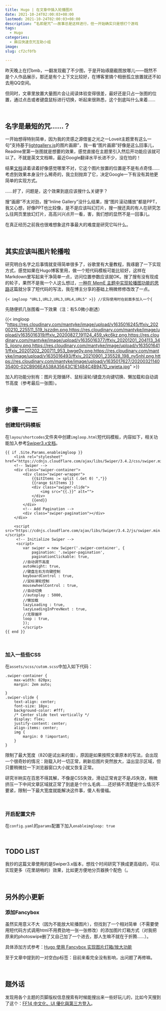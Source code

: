 ```yaml
---
title: Hugo | 在文章中插入轮播图片
date: 2021-10-24T02:00:03+08:00
lastmod: 2021-10-24T02:00:03+08:00
description: “名即是咒”——故事总是这样进行，但一开始确实只是想打个游戏
tags:
  - Hugo
categories:
  - 麻瓜快速念咒互助小组
image: 
slug: cf2cf0fb

---
```


昨天晚上在打bmb，一翻发现截了不少图，于是开始琢磨截图放哪儿——既然不是个人作品展示，那还是有个上下文比较好，在博客里搞个相册孤立放置就还不如去用QQ空间。

但同时，文章里放置大量图片会让阅读体验变得很差，最好还是只占一张图的位置，通过点击或者键盘鼠标进行切换，听起来很熟悉，这个到底叫什么来着……

<br>

## 名字是最短的咒……？



一开始想得特别简单，因为我的灵感之源借鉴之光之一Loveit主题里有这么一句“支持基于[lightgallery.js](https://github.com/sachinchoolur/lightGallery)的图片画廊”，我一看“图片画廊”好像是这么回事儿，Readme里第一张图就是想要的效果，感觉直接在主题里引入然后开功能应该就可以了。不就是英文文档嘛，最近Google翻译水平长进不少，没在怕的！

结果[文档](https://www.lightgalleryjs.com/demos/inline/)读着读着好像感觉哪里不对，它这个图片放置的位置是不是有点奇怪……考虑到效果本身没什么稀奇的，我立刻抛弃了它，决定Google一下有没有其他更简单的实现方式。

……好了，问题是，这个效果到底应该搜什么关键字？

搜“画廊”不太对劲，搜“Inline Gallery”没什么结果，搜“图片滚动播放”都是PPT，我又心想，好像PPT也比较像，是不是应该叫幻灯片，搜一搜还真的有人在研究怎么往网页里放幻灯片，高高兴兴点开一看，害，我们想的显然不是一回事儿。

在真正经历之前我也很难想象这件事最大的难度是研究它叫什么。

<br>

## 其实应该叫图片轮播啦

研究明白名字之后事情就变得简单很多了，谷歌里有大量教程，我琢磨了一下实现方式，感觉如果在Hugo博客里用，做一个短代码模板可能比较好，这样在Markdown里写起来干净简单一点，访问位置参数应该就OK。搜了搜有没有现成的轮子，果然不是我一个人这么想过，[一种在 MemE 主题中实现轮播图功能的思路](https://guanqr.com/tech/website/a-way-to-realize-carousel-in-meme/)这篇就分享了短代码的写法，我在博主分享的基础上稍微修修改改了一点。

```
{< imgloop "URL1,URL2,URL3,URL4,URL5" >}} //实际使用时在前面多加入一个{
```

先随便抓几张图看一下效果（注：有5.0微小剧透）

{{< imgloop "https://res.cloudinary.com/mantyke/image/upload/v1635016245/ffxiv_20200210_225511_519_lszzdm.png,https://res.cloudinary.com/mantyke/image/upload/v1635016319/ffxiv_20200827_191124_459_ykc6kz.png,https://res.cloudinary.com/mantyke/image/upload/v1635016377/ffxiv_20201201_204113_345_jiosny.png,https://res.cloudinary.com/mantyke/image/upload/v1635016411/ffxiv_20201202_200711_953_bwge0y.png,https://res.cloudinary.com/mantyke/image/upload/v1635016493/ffxiv_20210901_235528_198_ny5nhl.png,https://res.cloudinary.com/mantyke/image/upload/v1635017627/2020032114035400-02CB906EA538A35643C1E1484C4B947D_vwjeta.jpg" >}}

加入的功能分别有：图片无限循环、鼠标滚轮/键盘方向键切换、懒加载和自动调节高度（参考最后一张图）。

<br>

## 步骤一二三


### 创建短代码模板

在`layou/shortcodes`文件夹中创建`imgloop.html`短代码模板，内容如下，相关功能加入参考[Swiper3.x文档](https://3.swiper.com.cn/api/start/2014/1218/140.html)。

```
{{ if .Site.Params.enableimgloop }}
    <link rel="stylesheet" href="https://cdnjs.cloudflare.com/ajax/libs/Swiper/3.4.2/css/swiper.min.css">
    <!-- Swiper -->
    <div class="swiper-container">
        <div class="swiper-wrapper">
            {{$itItems := split (.Get 0) ","}}
            {{range $itItems }}
            <div class="swiper-slide">
                <img src="{{.}}" alt="">
            </div>
            {{end}}
        </div>
        <!-- Add Pagination -->
        <div class="swiper-pagination"></div>
    </div>

    <script src="https://cdnjs.cloudflare.com/ajax/libs/Swiper/3.4.2/js/swiper.min.js"></script>
     <!-- Initialize Swiper -->
     <script>
        var swiper = new Swiper('.swiper-container', {
            pagination: '.swiper-pagination',
            paginationClickable: true,
        //自动调节高度
        autoHeight: true,
        //键盘左右方向键控制
        keyboardControl : true,
        //鼠标滑轮控制
        mousewheelControl : true,
        //自动切换
        //autoplay : 5000,
        //懒加载
        lazyLoading : true,
		lazyLoadingInPrevNext : true,
		//无限循环
		loop : true,
        });
        </script>
{{ end }}
```

<br>

### 加入一些些CSS

在`assets/scss/cutom.scss`中加入如下代码：

```
.swiper-container {
    max-width: 820px;
    margin: 2em auto;

}
.swiper-slide {
    text-align: center;
    font-size: 18px;
    background-color: #fff;
    /* Center slide text vertically */
    display: flex;
    justify-content: center;
    align-items: center;
    img {
        margin: 0 !important;
    }
}
```

限制了最大宽度（820是试出来的值），原因是如果按照文章原本的写法，会出现一个很奇妙的情况：刚载入时一切正常，刷新后图片突然放大，溢出显示区域，但只要稍微拉一下浏览器窗口大小就又恢复正常。

研究半晌实在百思不得其解，不像是CSS失效，滑动正常肯定不是JS失效，稍微挤压一下中间文章区域就正常了到底是个什么毛病……还好搞不清楚是什么情况不要紧，限制一下最大宽度就能解决这件事，傻人有傻福。

<br>

### 开启配置文件

在`config.yaml`的`params`配置下加入`enableimgloop: true` 

<br>

##  TODO LIST

我抄的这篇文章使用的是Swiper3.x版本，想找个时间研究下换成更高级的，可以实现更多（花里胡哨的）效果，比如更方便地分页器换个配色（。

<br>



## 另外的小更新

### 添加Fancybox

虽然实用意义不大（因为不能放大轮播图片），但找到了一个相对简单（不需要使用短代码方式调用html<span class="shady">不用费劲地一张一张修改</span>）的添加图片灯箱方式（对我把原来的photoswipe删了又自己加了一个进去，那人生嘛不就在于折腾……）。

具体添加方式参考：[Hugo 使用 Fancybox 实现图片灯箱/放大功能](https://www.zatp.com/post/hugo-fancybox/)

至于文章中提到的一对空白p标签：目前来看完全没有影响，出问题了再修嘛。

<br>



## 题外话

发现用各个主题的页脚版权信息搜索有时候能搜出来一些好玩儿的，比如今天搜到了这个：[FF14 中文化、UI 優化與第三方登入](https://blog.chivincent.net/p/ffxiv-chinese-material-ui-and-launcher/)。

<br>